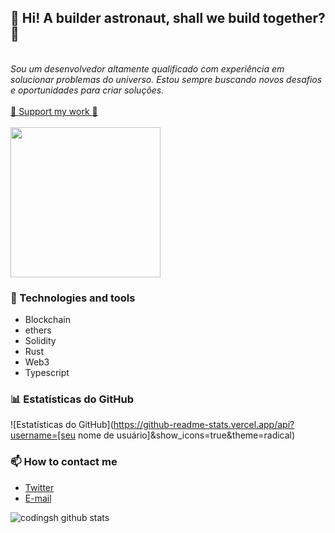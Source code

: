 <p align="center">
  <br><br>
  <h2>🚀 Hi! A builder astronaut, shall we build together? 🚀</h2>
  <br>
  <i>Sou um desenvolvedor altamente qualificado com experiência em solucionar problemas do universo. Estou sempre buscando novos desafios e oportunidades para criar soluções.</i>
  <br><br>
  <a href="https://gitcoin.co/grants/646/gitcoin-developer-grant-codignsh">🌟 Support my work 🌟</a>
  <br><br>
  <img src="https://external-content.duckduckgo.com/iu/?u=https%3A%2F%2Fsteemitimages.com%2F0x0%2Fhttps%3A%2F%2Fres.cloudinary.com%2Fhpiynhbhq%2Fimage%2Fupload%2Fv1517631979%2Fygp4mfqu3l5nl4bucajl.gif&f=1&nofb=1" width="240px" align="center">
  <br>
</p>

<h3>🔧 Technologies and tools</h3>

- Blockchain
- ethers 
- Solidity 
- Rust 
- Web3 
- Typescript


<h3>📊 Estatísticas do GitHub</h3>

![Estatísticas do GitHub](https://github-readme-stats.vercel.app/api?username=[seu nome de usuário]&show_icons=true&theme=radical)

<h3>📫 How to contact me</h3>

- [Twitter](https://twitter.com/codingsh)
- [E-mail](mailto:codingsh@pm.me)


![codingsh github stats](https://github-readme-stats.vercel.app/api?username=developerfred)

